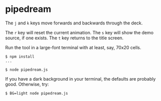 # pipedream

The `j` and `k` keys move forwards and backwards through the deck.

The `r` key will reset the current animation.  The `s` key will show the demo
source, if one exists.  The `t` key returns to the title screen.

Run the tool in a large-font terminal with at least, say, 70x20 cells.

```
$ npm install
...

$ node pipedream.js
```

If you have a dark background in your terminal, the defaults are probably
good.  Otherwise, try:

```
$ BG=light node pipedream.js
```
